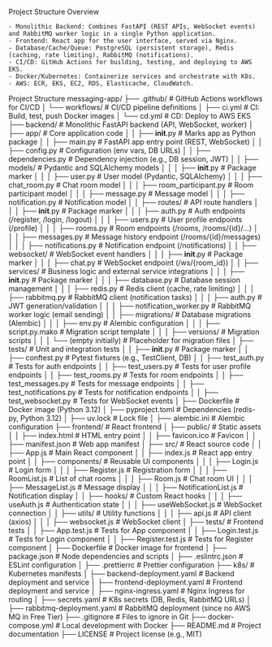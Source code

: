 Project Structure Overview

    - Monolithic Backend: Combines FastAPI (REST APIs, WebSocket events) and RabbitMQ worker logic in a single Python application.
    - Frontend: React app for the user interface, served via Nginx.
    - Database/Cache/Queue: PostgreSQL (persistent storage), Redis (caching, rate limiting), RabbitMQ (notifications).
    - CI/CD: GitHub Actions for building, testing, and deploying to AWS EKS.
    - Docker/Kubernetes: Containerize services and orchestrate with K8s.
    - AWS: ECR, EKS, EC2, RDS, Elasticache, CloudWatch.

Project Structure
messaging-app/
├── .github/                                    # GitHub Actions workflows for CI/CD
│   └── workflows/                              # CI/CD pipeline definitions
│       ├── ci.yml                              # CI: Build, test, push Docker images
│       └── cd.yml                              # CD: Deploy to AWS EKS
├── backend/                                    # Monolithic FastAPI backend (API, WebSocket, worker)
│   ├── app/                                    # Core application code
│   │   ├── __init__.py                         # Marks app as Python package
│   │   ├── main.py                             # FastAPI app entry point (REST, WebSocket)
│   │   ├── config.py                           # Configuration (env vars, DB URLs)
│   │   ├── dependencies.py                     # Dependency injection (e.g., DB session, JWT)
│   │   ├── models/                             # Pydantic and SQLAlchemy models
│   │   │   ├── __init__.py                     # Package marker
│   │   │   ├── user.py                         # User model (Pydantic, SQLAlchemy)
│   │   │   ├── chat_room.py                    # Chat room model
│   │   │   ├── room_participant.py             # Room participant model
│   │   │   ├── message.py                      # Message model
│   │   │   ├── notification.py                 # Notification model
│   │   ├── routes/                             # API route handlers
│   │   │   ├── __init__.py                     # Package marker
│   │   │   ├── auth.py                         # Auth endpoints (/register, /login, /logout)
│   │   │   ├── users.py                        # User profile endpoints (/profile)
│   │   │   ├── rooms.py                        # Room endpoints (/rooms, /rooms/{id}/...)
│   │   │   ├── messages.py                      # Message history endpoint (/rooms/{id}/messages)
│   │   │   ├── notifications.py                # Notification endpoint (/notifications)
│   │   ├── websocket/                          # WebSocket event handlers
│   │   │   ├── __init__.py                     # Package marker
│   │   │   ├── chat.py                         # WebSocket endpoint (/ws/{room_id})
│   │   ├── services/                           # Business logic and external service integrations
│   │   │   ├── __init__.py                     # Package marker
│   │   │   ├── database.py                     # Database session management
│   │   │   ├── redis.py                        # Redis client (cache, rate limiting)
│   │   │   ├── rabbitmq.py                     # RabbitMQ client (notification tasks)
│   │   │   ├── auth.py                         # JWT generation/validation
│   │   │   ├── notification_worker.py           # RabbitMQ worker logic (email sending)
│   │   ├── migrations/                         # Database migrations (Alembic)
│   │   │   ├── env.py                          # Alembic configuration
│   │   │   ├── script.py.mako                  # Migration script template
│   │   │   ├── versions/                       # Migration scripts
│   │   │       └── (empty initially)            # Placeholder for migration files
│   ├── tests/                                  # Unit and integration tests
│   │   ├── __init__.py                         # Package marker
│   │   ├── conftest.py                         # Pytest fixtures (e.g., TestClient, DB)
│   │   ├── test_auth.py                        # Tests for auth endpoints
│   │   ├── test_users.py                       # Tests for user profile endpoints
│   │   ├── test_rooms.py                       # Tests for room endpoints
│   │   ├── test_messages.py                    # Tests for message endpoints
│   │   ├── test_notifications.py               # Tests for notification endpoints
│   │   ├── test_websocket.py                   # Tests for WebSocket events
│   ├── Dockerfile                              # Docker image (Python 3.12)
│   ├── pyproject.toml                          # Dependencies (redis-py, Python 3.12)
│   ├── uv.lock                                 # Lock file
│   ├── alembic.ini                             # Alembic configuration
├── frontend/                                   # React frontend
│   ├── public/                                 # Static assets
│   │   ├── index.html                          # HTML entry point
│   │   ├── favicon.ico                         # Favicon
│   │   ├── manifest.json                       # Web app manifest
│   ├── src/                                    # React source code
│   │   ├── App.js                              # Main React component
│   │   ├── index.js                            # React app entry point
│   │   ├── components/                         # Reusable UI components
│   │   │   ├── Login.js                        # Login form
│   │   │   ├── Register.js                     # Registration form
│   │   │   ├── RoomList.js                     # List of chat rooms
│   │   │   ├── Room.js                         # Chat room UI
│   │   │   ├── MessageList.js                  # Message display
│   │   │   ├── NotificationList.js             # Notification display
│   │   ├── hooks/                              # Custom React hooks
│   │   │   ├── useAuth.js                      # Authentication state
│   │   │   ├── useWebSocket.js                 # WebSocket connection
│   │   ├── utils/                              # Utility functions
│   │   │   ├── api.js                          # API client (axios)
│   │   │   ├── websocket.js                    # WebSocket client
│   ├── tests/                                  # Frontend tests
│   │   ├── App.test.js                         # Tests for App component
│   │   ├── Login.test.js                       # Tests for Login component
│   │   ├── Register.test.js                    # Tests for Register component
│   ├── Dockerfile                              # Docker image for frontend
│   ├── package.json                            # Node dependencies and scripts
│   ├── .eslintrc.json                          # ESLint configuration
│   ├── .prettierrc                             # Prettier configuration
├── k8s/                                        # Kubernetes manifests
│   ├── backend-deployment.yaml                 # Backend deployment and service
│   ├── frontend-deployment.yaml                # Frontend deployment and service
│   ├── nginx-ingress.yaml                     # Nginx Ingress for routing
│   ├── secrets.yaml                           # K8s secrets (DB, Redis, RabbitMQ URLs)
│   ├── rabbitmq-deployment.yaml                # RabbitMQ deployment (since no AWS MQ in Free Tier)
├── .gitignore                                  # Files to ignore in Git
├── docker-compose.yml                          # Local development with Docker
├── README.md                                   # Project documentation
├── LICENSE                                     # Project license (e.g., MIT)


